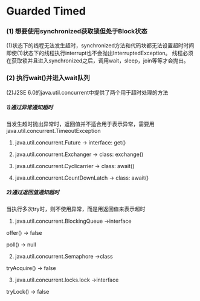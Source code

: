 # Guarded Timed
### (1) 想要使用synchronized获取锁但处于Block状态
(1)状态下的线程无法发生超时，synchronized方法和代码块都无法设置超时时间
即使(1)状态下的线程执行interrupt也不会抛出InterruptedException。
线程必须在获取锁并且进入synchronized之后，调用wait，sleep，join等等才会抛出。

### (2) 执行wait()并进入wait队列
(2)J2SE 6.0的java.util.concurrent中提供了两个用于超时处理的方法

##### 1)通过异常通知超时
当发生超时抛出异常时，返回值并不适合用于表示异常，需要用java.util.concurrent.TimeoutException

1. java.util.concurrent.Future            -> interface: get()

2. java.util.concurrent.Exchanger         -> class: exchange()

3. java.util.concurrent.Cyclicarrier      -> class: await()

4. java.util.concurrent.CountDownLatch    -> class: await()    

##### 2)通过返回值通知超时
当执行多次try时，则不使用异常，而是用返回值来表示超时

1. java.util.concurrent.BlockingQueue      ->interface 

 offer() ->  false

 poll() ->  null

2. java.util.concurrent.Semaphore          ->class

 tryAcquire() -> false

3. java.util.concurrent.locks.lock         ->interface

 tryLock() -> false
